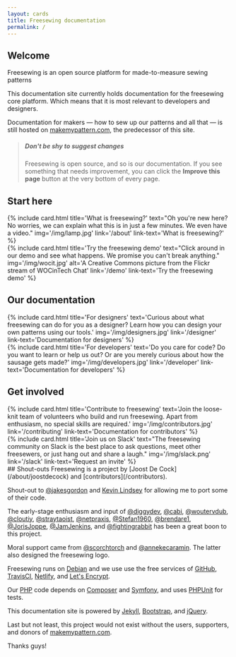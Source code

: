 ```yaml
---
layout: cards
title: Freesewing documentation
permalink: /
---
```

<div class="container">
    <div class="row">
        <div class="col-md-6 offset-md-3">
            <h2>Welcome</h2>
            <p class="lead">Freesewing is an open source platform for made-to-measure sewing patterns</p>
            <p>This documentation site currently holds documentation for the freesewing core platform.
            Which means that it is most relevant to developers and designers.</p>
            <p>Documentation for makers &mdash; how to sew up our patterns and all that &mdash; is still hosted on 
            <a href="https://makemypattern.com/">makemypattern.com</a>,
            the predecessor of this site.</p>
            <blockquote class="mt-4">
                <h5>Don't be shy to suggest changes</h5>
                <p>Freesewing is open source, and so is our documentation. If you see something that needs improvement,
                you can click the <b>Improve this page</b> button at the very bottom of every page.</p>
            </blockquote>
        </div>
    </div>
    <h2>Start here</h2>
    <div class="row">
        <div class="col-md-6 mb-3 mt-1">
            {% include card.html 
                title='What is freesewing?'
                text="Oh you're new here? No worries, we can explain what this is in just a few minutes. We even have a video."
                img='/img/lamp.jpg'
                link='/about'
                link-text='What is freesewing?'
            %}
        </div>
        <div class="col-md-6 mb-3 mt-1">
            {% include card.html 
                title='Try the freesewing demo'
                text="Click around in our demo and see what happens. We promise you can't break anything."
                img='/img/wocit.jpg'
                alt='A Creative Commons picture from the Flickr stream of WOCinTech Chat'
                link='/demo'
                link-text='Try the freesewing demo'
            %}
        </div>
    </div> <!-- .row -->
    <h2>Our documentation</h2>
    <div class="row">
        <div class="col-md-6 mb-3 mt-1">
            {% include card.html 
                title='For designers'
                text='Curious about what freesewing can do for you as a designer? Learn how you can design your own patterns using our tools.'
                img='/img/designers.jpg'
                link='/designer'
                link-text='Documentation for designers'
            %}
        </div>
        <div class="col-md-6 mb-3 mt-1">
            {% include card.html 
                title='For developers'
                text='Do you care for code? Do you want to learn or help us out? Or are you merely curious about how the sausage gets made?'
                img='/img/developers.jpg'
                link='/developer'
                link-text='Documentation for developers'
            %}
        </div>
    </div> <!-- .row -->
    <h2>Get involved</h2>
    <div class="row">
        <div class="col-md-6 mb-3 mt-1">
            {% include card.html 
                title='Contribute to freesewing'
                text='Join the loose-knit team of volunteers who build and run freesewing. Apart from enthusiasm, no special skills are required.'
                img='/img/contributors.jpg'
                link='/contributing'
                link-text='Documentation for contributors'
            %}
        </div>
        <div class="col-md-6 mb-3 mt-1">
            {% include card.html 
                title='Join us on Slack'
                text="The freesewing community on Slack is the best place to ask questions, meet other freesewers, or just hang out and share a laugh."
                img='/img/slack.png'
                link='/slack'
                link-text='Request an invite'
            %}
        </div>
    </div> <!-- .row -->
    <div class="row">
        <div class="col-md-6 offset-md-3" markdown="1">
## Shout-outs
Freesewing is a project by [Joost De Cock](/about/joostdecock) and [contributors](/contributors).

Shout-out to [@jakesgordon](https://github.com/jakesgordon)
and [Kevin Lindsey](www.kevlindev.com) for allowing me to port some of their code.

The early-stage enthusiasm and input of
[@diggydev](https://github.com/diggydev),
[@cabi](https://github.com/cabi),
[@woutervdub](https://github.com/woutervdub),
[@cloutiy](https://github.com/cloutiy),
[@straytaoist](https://github.com/straytaoist),
[@netpraxis](https://github.com/netpraxis),
[@Stefan1960](https://github.com/Stefan1960), 
[@brendare1](https://github.com/brendare1),
[@JorisJoppe](https://github.com/JorisJoppe), 
[@JamJenkins](https://github.com/JamJenkins), and
[@fightingrabbit](https://github.com/fightingrabbit) 
has been a great boon to this project.

Moral support came from 
[@scorchtorch](https://twitter.com/scorchtorch) and
[@annekecaramin](https://twitter.com/annekecaramin).
The latter also designed the freesewing logo.

Freesewing runs on [Debian](http://www.debian.org/) 
and we use use the free services of 
[GitHub](https://github.com/), 
[TravisCI](https://travis-ci.org/), 
[Netlify](https://www.netlify.com/), and
[Let's Encrypt](https://letsencrypt.org/).

Our [PHP](http://php.net/) code depends on 
[Composer](https://getcomposer.org/) and
[Symfony](https://symfony.com/), and uses
[PHPUnit](https://phpunit.de/) for tests.

This documentation site is powered by 
[Jekyll](https://jekyllrb.com/), 
[Bootstrap](https://jekyllrb.com/), and 
[jQuery](http://jquery.com/).

Last but not least, this project would not exist without the users, supporters, and donors of 
[makemypattern.com](https://makemypattern.com/).

Thanks guys!
</div>
</div>
</div> <!-- .container -->
